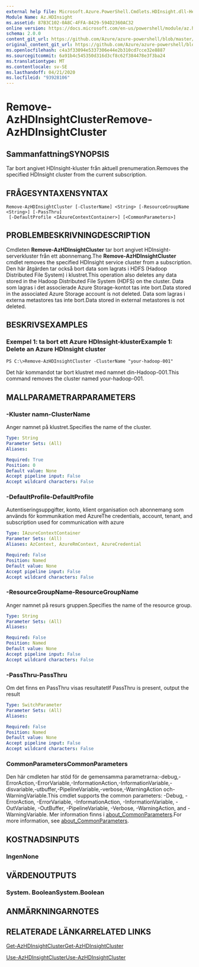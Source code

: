 ```yaml
---
external help file: Microsoft.Azure.PowerShell.Cmdlets.HDInsight.dll-Help.xml
Module Name: Az.HDInsight
ms.assetid: 87B3C102-0A8C-4FFA-8429-594D2360AC32
online version: https://docs.microsoft.com/en-us/powershell/module/az.hdinsight/remove-azhdinsightcluster
schema: 2.0.0
content_git_url: https://github.com/Azure/azure-powershell/blob/master/src/HDInsight/HDInsight/help/Remove-AzHDInsightCluster.md
original_content_git_url: https://github.com/Azure/azure-powershell/blob/master/src/HDInsight/HDInsight/help/Remove-AzHDInsightCluster.md
ms.openlocfilehash: c4a3f33094e5337306e44e2b310cd7cce32e8887
ms.sourcegitcommit: 6a91b4c545350d316d3cf8c62f384478e3f3ba24
ms.translationtype: MT
ms.contentlocale: sv-SE
ms.lasthandoff: 04/21/2020
ms.locfileid: "93928106"
---
```

# <span data-ttu-id="efb90-101">Remove-AzHDInsightCluster</span><span class="sxs-lookup"><span data-stu-id="efb90-101">Remove-AzHDInsightCluster</span></span>

## <span data-ttu-id="efb90-102">Sammanfattning</span><span class="sxs-lookup"><span data-stu-id="efb90-102">SYNOPSIS</span></span>
<span data-ttu-id="efb90-103">Tar bort angivet HDInsight-kluster från aktuell prenumeration.</span><span class="sxs-lookup"><span data-stu-id="efb90-103">Removes the specified HDInsight cluster from the current subscription.</span></span>

## <span data-ttu-id="efb90-104">FRÅGESYNTAXEN</span><span class="sxs-lookup"><span data-stu-id="efb90-104">SYNTAX</span></span>

```
Remove-AzHDInsightCluster [-ClusterName] <String> [-ResourceGroupName <String>] [-PassThru]
 [-DefaultProfile <IAzureContextContainer>] [<CommonParameters>]
```

## <span data-ttu-id="efb90-105">PROBLEMBESKRIVNING</span><span class="sxs-lookup"><span data-stu-id="efb90-105">DESCRIPTION</span></span>
<span data-ttu-id="efb90-106">Cmdleten **Remove-AzHDInsightCluster** tar bort angivet HDInsight-serverkluster från ett abonnemang.</span><span class="sxs-lookup"><span data-stu-id="efb90-106">The **Remove-AzHDInsightCluster** cmdlet removes the specified HDInsight service cluster from a subscription.</span></span>
<span data-ttu-id="efb90-107">Den här åtgärden tar också bort data som lagrats i HDFS (Hadoop Distributed File System) i klustret.</span><span class="sxs-lookup"><span data-stu-id="efb90-107">This operation also deletes any data stored in the Hadoop Distributed File System (HDFS) on the cluster.</span></span>
<span data-ttu-id="efb90-108">Data som lagras i det associerade Azure Storage-kontot tas inte bort.</span><span class="sxs-lookup"><span data-stu-id="efb90-108">Data stored in the associated Azure Storage account is not deleted.</span></span>
<span data-ttu-id="efb90-109">Data som lagras i externa metastores tas inte bort.</span><span class="sxs-lookup"><span data-stu-id="efb90-109">Data stored in external metastores is not deleted.</span></span>

## <span data-ttu-id="efb90-110">BESKRIVS</span><span class="sxs-lookup"><span data-stu-id="efb90-110">EXAMPLES</span></span>

### <span data-ttu-id="efb90-111">Exempel 1: ta bort ett Azure HDInsight-kluster</span><span class="sxs-lookup"><span data-stu-id="efb90-111">Example 1: Delete an Azure HDInsight cluster</span></span>
```
PS C:\>Remove-AzHDInsightCluster -ClusterName "your-hadoop-001"
```

<span data-ttu-id="efb90-112">Det här kommandot tar bort klustret med namnet din-Hadoop-001.</span><span class="sxs-lookup"><span data-stu-id="efb90-112">This command removes the cluster named your-hadoop-001.</span></span>

## <span data-ttu-id="efb90-113">MALLPARAMETRAR</span><span class="sxs-lookup"><span data-stu-id="efb90-113">PARAMETERS</span></span>

### <span data-ttu-id="efb90-114">-Kluster namn</span><span class="sxs-lookup"><span data-stu-id="efb90-114">-ClusterName</span></span>
<span data-ttu-id="efb90-115">Anger namnet på klustret.</span><span class="sxs-lookup"><span data-stu-id="efb90-115">Specifies the name of the cluster.</span></span>

```yaml
Type: String
Parameter Sets: (All)
Aliases:

Required: True
Position: 0
Default value: None
Accept pipeline input: False
Accept wildcard characters: False
```

### <span data-ttu-id="efb90-116">-DefaultProfile</span><span class="sxs-lookup"><span data-stu-id="efb90-116">-DefaultProfile</span></span>
<span data-ttu-id="efb90-117">Autentiseringsuppgifter, konto, klient organisation och abonnemang som används för kommunikation med Azure</span><span class="sxs-lookup"><span data-stu-id="efb90-117">The credentials, account, tenant, and subscription used for communication with azure</span></span>

```yaml
Type: IAzureContextContainer
Parameter Sets: (All)
Aliases: AzContext, AzureRmContext, AzureCredential

Required: False
Position: Named
Default value: None
Accept pipeline input: False
Accept wildcard characters: False
```

### <span data-ttu-id="efb90-118">-ResourceGroupName</span><span class="sxs-lookup"><span data-stu-id="efb90-118">-ResourceGroupName</span></span>
<span data-ttu-id="efb90-119">Anger namnet på resurs gruppen.</span><span class="sxs-lookup"><span data-stu-id="efb90-119">Specifies the name of the resource group.</span></span>

```yaml
Type: String
Parameter Sets: (All)
Aliases:

Required: False
Position: Named
Default value: None
Accept pipeline input: False
Accept wildcard characters: False
```

### <span data-ttu-id="efb90-120">-PassThru</span><span class="sxs-lookup"><span data-stu-id="efb90-120">-PassThru</span></span>
<span data-ttu-id="efb90-121">Om det finns en PassThru visas resultatet</span><span class="sxs-lookup"><span data-stu-id="efb90-121">If PassThru is present, output the result</span></span>

```yaml
Type: SwitchParameter
Parameter Sets: (All)
Aliases:

Required: False
Position: Named
Default value: None
Accept pipeline input: False
Accept wildcard characters: False
```

### <span data-ttu-id="efb90-122">CommonParameters</span><span class="sxs-lookup"><span data-stu-id="efb90-122">CommonParameters</span></span>
<span data-ttu-id="efb90-123">Den här cmdleten har stöd för de gemensamma parametrarna:-debug,-ErrorAction,-ErrorVariable,-InformationAction,-InformationVariable,-disvariable,-utbuffer,-PipelineVariable,-verbose,-WarningAction och-WarningVariable.</span><span class="sxs-lookup"><span data-stu-id="efb90-123">This cmdlet supports the common parameters: -Debug, -ErrorAction, -ErrorVariable, -InformationAction, -InformationVariable, -OutVariable, -OutBuffer, -PipelineVariable, -Verbose, -WarningAction, and -WarningVariable.</span></span> <span data-ttu-id="efb90-124">Mer information finns i [about_CommonParameters](http://go.microsoft.com/fwlink/?LinkID=113216).</span><span class="sxs-lookup"><span data-stu-id="efb90-124">For more information, see [about_CommonParameters](http://go.microsoft.com/fwlink/?LinkID=113216).</span></span>

## <span data-ttu-id="efb90-125">KOSTNADS</span><span class="sxs-lookup"><span data-stu-id="efb90-125">INPUTS</span></span>

### <span data-ttu-id="efb90-126">Ingen</span><span class="sxs-lookup"><span data-stu-id="efb90-126">None</span></span>
## <span data-ttu-id="efb90-127">VÄRDEN</span><span class="sxs-lookup"><span data-stu-id="efb90-127">OUTPUTS</span></span>

### <span data-ttu-id="efb90-128">System. Boolean</span><span class="sxs-lookup"><span data-stu-id="efb90-128">System.Boolean</span></span>
## <span data-ttu-id="efb90-129">ANMÄRKNINGAR</span><span class="sxs-lookup"><span data-stu-id="efb90-129">NOTES</span></span>

## <span data-ttu-id="efb90-130">RELATERADE LÄNKAR</span><span class="sxs-lookup"><span data-stu-id="efb90-130">RELATED LINKS</span></span>

[<span data-ttu-id="efb90-131">Get-AzHDInsightCluster</span><span class="sxs-lookup"><span data-stu-id="efb90-131">Get-AzHDInsightCluster</span></span>](./Get-AzHDInsightCluster.md)

[<span data-ttu-id="efb90-132">Use-AzHDInsightCluster</span><span class="sxs-lookup"><span data-stu-id="efb90-132">Use-AzHDInsightCluster</span></span>](./Use-AzHDInsightCluster.md)


